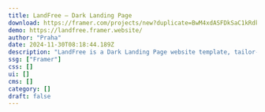 ```yaml
---
title: LandFree — Dark Landing Page
download: https://framer.com/projects/new?duplicate=BwM4xdASFDkSaC1kRdkc&via=praha&duplicateType=siteTemplate
demo: https://landfree.framer.website/
author: "Praha"
date: 2024-11-30T08:18:44.189Z
description: "LandFree is a Dark Landing Page website template, tailor-made for presenting your company's vital information, projects, and more. Ideal for a diverse range of entities, including agencies, companies, and startups."
ssg: ["Framer"]
css: []
ui: []
cms: []
category: []
draft: false
---
```

